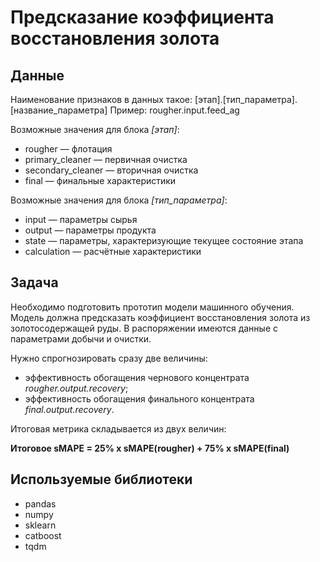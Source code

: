# Предсказание коэффициента восстановления золота


## Данные

Наименование признаков в данных такое: [этап].[тип_параметра].[название_параметра]
Пример: rougher.input.feed_ag

Возможные значения для блока *[этап]*:
* rougher — флотация
* primary_cleaner — первичная очистка
* secondary_cleaner — вторичная очистка
* final — финальные характеристики

Возможные значения для блока *[тип_параметра]*:
* input — параметры сырья
* output — параметры продукта
* state — параметры, характеризующие текущее состояние этапа
* calculation — расчётные характеристики

## Задача

Необходимо подготовить прототип модели машинного обучения. Модель должна предсказать коэффициент восстановления золота из золотосодержащей руды. В распоряжении имеются данные с параметрами добычи и очистки. 

Нужно спрогнозировать сразу две величины:
* эффективность обогащения чернового концентрата *rougher.output.recovery*;
* эффективность обогащения финального концентрата *final.output.recovery*.


Итоговая метрика складывается из двух величин:

**Итоговое sMAPE = 25% x sMAPE(rougher) + 75% x sMAPE(final)**

## Используемые библиотеки
* pandas
* numpy
* sklearn
* catboost
* tqdm